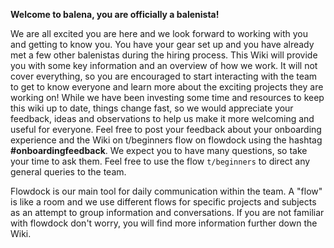 **Welcome to balena, you are officially a balenista!**

We are all excited you are here and we look forward to working with you and getting to know you. You have your gear set up and you have already met a few other balenistas during the hiring process. This Wiki will provide you with some key information and an overview of how we work. It will not cover everything, so you are encouraged to start interacting with the team to get to know everyone and learn more about the exciting projects they are working on! While we have been investing some time and resources to keep this wiki up to date, things change fast, so we would appreciate your feedback, ideas and observations to help us make it more welcoming and useful for everyone. Feel free to post your feedback about your onboarding experience and the Wiki on t/beginners flow on flowdock using the hashtag **#onboardingfeedback**. We expect you to have many questions, so take your time to ask them. Feel free to use the flow `t/beginners` to direct any general queries to the team. 

Flowdock is our main tool for daily communication within the team. A "flow" is like a room and we use different flows for specific projects and subjects as an attempt to group information and conversations. If you are not familiar with flowdock don't worry, you will find more information further down the Wiki.